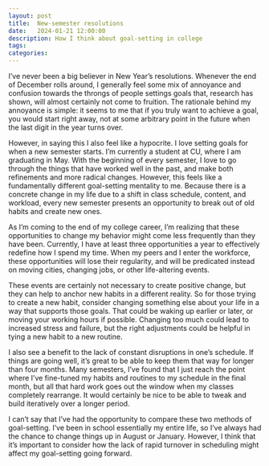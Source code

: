 ```yaml
---
layout: post
title:  New-semester resolutions
date:   2024-01-21 12:00:00
description: How I think about goal-setting in college
tags: 
categories: 
---
```


I’ve never been a big believer in New Year’s resolutions. Whenever the end of December rolls around, I generally feel some mix of annoyance and confusion towards the throngs of people settings goals that, research has shown, will almost certainly not come to fruition. The rationale behind my annoyance is simple: it seems to me that if you truly want to achieve a goal, you would start right away, not at some arbitrary point in the future when the last digit in the year turns over.

However, in saying this I also feel like a hypocrite. I love setting goals for when a new semester starts. I’m currently a student at CU, where I am graduating in May. With the beginning of every semester, I love to go through the things that have worked well in the past, and make both refinements and more radical changes. However, this feels like a fundamentally different goal-setting mentality to me. Because there is a concrete change in my life due to a shift in class schedule, content, and workload, every new semester presents an opportunity to break out of old habits and create new ones.

As I’m coming to the end of my college career, I’m realizing that these opportunities to change my behavior might come less frequently than they have been. Currently, I have at least three opportunities a year to effectively redefine how I spend my time. When my peers and I enter the workforce, these opportunities will lose their regularity, and will be predicated instead on moving cities, changing jobs, or other life-altering events.

These events are certainly not necessary to create positive change, but they can help to anchor new habits in a different reality. So for those trying to create a new habit, consider changing something else about your life in a way that supports those goals. That could be waking up earlier or later, or moving your working hours if possible. Changing too much could lead to increased stress and failure, but the right adjustments could be helpful in tying a new habit to a new routine.

I also see a benefit to the lack of constant disruptions in one’s schedule. If things are going well, it’s great to be able to keep them that way for longer than four months. Many semesters, I’ve found that I just reach the point where I’ve fine-tuned my habits and routines to my schedule in the final month, but all that hard work goes out the window when my classes completely rearrange. It would certainly be nice to be able to tweak and build iteratively over a longer period.

I can’t say that I’ve had the opportunity to compare these two methods of goal-setting. I’ve been in school essentially my entire life, so I’ve always had the chance to change things up in August or January. However, I think that it’s important to consider how the lack of rapid turnover in scheduling might affect my goal-setting going forward.